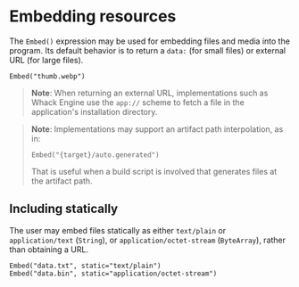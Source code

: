 # Embedding resources

The `Embed()` expression may be used for embedding files and media into the program. Its default behavior is to return a `data:` (for small files) or external URL (for large files).

```
Embed("thumb.webp")
```

> **Note**: When returning an external URL, implementations such as Whack Engine use the `app://` scheme to fetch a file in the application's installation directory.

<blockquote>

**Note**: Implementations may support an artifact path interpolation, as in:

```
Embed("{target}/auto.generated")
```

That is useful when a build script is involved that generates files at the artifact path.

</blockquote>

## Including statically

The user may embed files statically as either `text/plain` or `application/text` (`String`), or `application/octet-stream` (`ByteArray`), rather than obtaining a URL.

```
Embed("data.txt", static="text/plain")
Embed("data.bin", static="application/octet-stream")
```